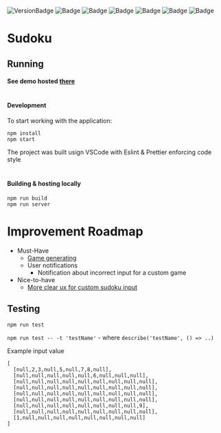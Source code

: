 ![VersionBadge](https://img.shields.io/badge/Version-1.0.0-success)
![Badge](https://img.shields.io/badge/React-blue)
![Badge](https://img.shields.io/badge/Typescript-9cf)
![Badge](https://img.shields.io/badge/Scss-9cf)
![Badge](https://img.shields.io/badge/lodash-9cf)
![Badge](https://img.shields.io/badge/MaterialUI-blueviolet)
![Badge](https://img.shields.io/badge/Jest-green)

# Sudoku

## Running

#### See demo hosted [there](https://arkadiuszpasek.github.io/sudoku)

#

#### Development

To start working with the application:

```
npm install
npm start
```

The project was built usign VSCode with Eslint & Prettier enforcing code style

#

#### Building & hosting locally

```
npm run build
npm run server
```

# Improvement Roadmap

- Must-Have
  - [Game generating](https://github.com/arkadiuszpasek/sudoku/issues/1)
  - User notifications
    - Notification about incorrect input for a custom game
- Nice-to-have
  - [More clear ux for custom sudoku input](https://github.com/arkadiuszpasek/sudoku/issues/3)

## Testing

`npm run test`

`npm run test -- -t 'testName'` - where `describe('testName', () => ..)`

Example input value

```
[
  [null,2,3,null,5,null,7,8,null],
  [null,null,null,null,null,6,null,null,null],
  [null,null,null,null,null,null,null,null,null],
  [null,null,null,null,null,null,null,null,null],
  [null,null,null,null,null,null,null,null,null],
  [null,null,null,null,null,null,null,null,null],
  [null,null,null,null,null,null,null,null,9],
  [null,null,null,null,null,null,null,null,null],
  [1,null,null,null,null,null,null,null,null]
]
```
